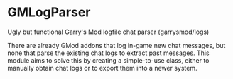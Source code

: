 # GMLogParser
Ugly but functional Garry's Mod logfile chat parser (garrysmod/logs)

There are already GMod addons that log in-game new chat messages, but none that parse the existing chat logs to extract past messages.
This module aims to solve this by creating a simple-to-use class, either to manually obtain chat logs or to export them into a newer system.
